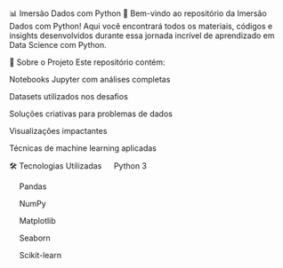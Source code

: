 📊 Imersão Dados com Python 🐍
Bem-vindo ao repositório da Imersão Dados com Python! Aqui você encontrará todos os materiais, códigos e insights desenvolvidos durante essa jornada incrível de aprendizado em Data Science com Python.

🚀 Sobre o Projeto
Este repositório contém:

Notebooks Jupyter com análises completas

Datasets utilizados nos desafios

Soluções criativas para problemas de dados

Visualizações impactantes

Técnicas de machine learning aplicadas

🛠️ Tecnologias Utilizadas
<img src="https://cdn.jsdelivr.net/gh/devicons/devicon/icons/python/python-original.svg" width="14" height="14"/> Python 3

<img src="https://cdn.jsdelivr.net/gh/devicons/devicon/icons/pandas/pandas-original.svg" width="14" height="14"/> Pandas

<img src="https://cdn.jsdelivr.net/gh/devicons/devicon/icons/numpy/numpy-original.svg" width="14" height="14"/> NumPy

<img src="https://matplotlib.org/_static/favicon.ico" width="14" height="14"/> Matplotlib

<img src="https://seaborn.pydata.org/_static/favicon.ico" width="14" height="14"/> Seaborn

<img src="https://scikit-learn.org/stable/_static/favicon.ico" width="14" height="14"/> Scikit-learn

